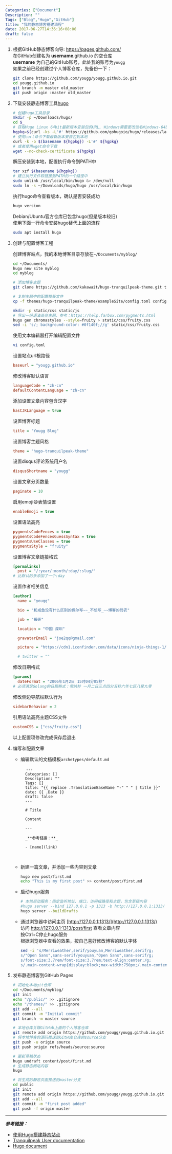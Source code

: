 ```yaml
---
Categories: ["Document"]
Description: ""
Tags: ["Blog","Hugo","GitHub"]
title: "我的静态博客搭建流程"
date: 2017-06-27T14:36:16+08:00
draft: false
---
```


1. 根据GitHub静态博客向导: https://pages.github.com/  
   在GitHub创建名为 __username__.github.io 的空仓库  
   __username__ 为自己的GitHub账号，此处我的账号为`yougg`  
   如果之前已经创建过个人博客仓库，先备份一下：

	```bash
	git clone https://github.com/yougg/yougg.github.io.git
	cd yougg.github.io
	git branch -m master old_master
	git push origin :master old_master
	```

2. 下载安装静态博客工具[hugo](https://gohugo.io/)

	```bash
	# 创建hugo工具目录
	mkdir -p ~/Downloads/hugo/
	cd $_
	# 获取Hugo Linux 64bit最新版本安装包的URL, Windows需要更改包名Windows-64bit.zip
	hgpkg=$(curl -ks -L'#' https://github.com/gohugoio/hugo/releases/latest | awk -F '"' '/Linux-64bit.tar.gz/{print "https://github.com"$2;exit}')
	# 使用curl命令下载最新版本安装包到本地
	curl -k -o $(basename ${hgpkg}) -L'#' ${hgpkg}
	# 或者使用wget命令下载
	wget --no-check-certificate ${hgpkg}
	```
	解压安装到本地，配置执行命令到PATH中
	```bash
	tar xzf $(basename ${hgpkg})
	# 建立执行文件软链接到PATH的一个路径中
	sudo unlink /usr/local/bin/hugo &> /dev/null
	sudo ln -s ~/Downloads/hugo/hugo /usr/local/bin/hugo
	```
	执行hugo命令查看版本，确认是否安装成功
	```bash
	hugo version
	```
	Debian/Ubuntu官方仓库已包含hugo(但是版本较旧)  
	使用下面一行命令安装hugo替代上面的流程
	```bash
	sudo apt install hugo
	```

3. 创建与配置博客工程

	创建博客站点，我的本地博客目录存放在`~/Documents/myblog/`
	```bash
	cd ~/Documents/
	hugo new site myblog
	cd myblog

	# 添加博客主题
	git clone https://github.com/kakawait/hugo-tranquilpeak-theme.git themes/hugo-tranquilpeak-theme

	# 复制主题中的配置模板文件
	cp -f themes/hugo-tranquilpeak-theme/exampleSite/config.toml config.toml

	mkdir -p static/css static/js
	# 导出一份语法高亮主题，参考：https://help.farbox.com/pygments.html
	hugo gen chromastyles --style=fruity > static/css/fruity.css
	sed -i 's/; background-color: #0f140f;//g' static/css/fruity.css
	```
	使用文本编辑器打开编辑配置文件
	```bash
	vi config.toml
	```
	设置站点url根路径
	```ini
	baseurl = "yougg.github.io"
	```
	修改博客默认语言
	```ini
	languageCode = "zh-cn"
	defaultContentLanguage = "zh-cn"
	```
	添加设置文章内容包含汉字
	```ini
	hasCJKLanguage = true
	```
	设置博客标题
	```ini
	title = "Yougg Blog"
	```
	设置博客主题风格
	```ini
	theme = "hugo-tranquilpeak-theme"
	```
	设置disqus评论系统用户名
	```ini
	disqusShortname = "yougg"
	```
	设置文章分页数量
	```ini
	paginate = 10
	```
	启用emoji:smile:表情设置
	```ini
	enableEmoji = true
	```
	设置语法高亮
	```ini
	pygmentsCodeFences = true
	pygmentsCodeFencesGuessSyntax = true
	pygmentsUseClasses = true
	pygmentsStyle = "fruity"
	```
	设置博客文章链接格式
	```ini
	[permalinks]
	  post = "/:year/:month/:day/:slug/"
	# 比默认的多添加了一个:day
	```
	设置作者相关信息
	```ini
	[author]
	  name = "yougg"

	  bio = "和咸鱼没有什么区别的偶尔写~~_不想写_~~博客的码农"

	  job = "搬砖"

	  location = "中国 深圳"

	  gravatarEmail = "joe2qq@gmail.com"

	  picture = "https://cdn1.iconfinder.com/data/icons/ninja-things-1/1772/ninja-simple-512.png"

	  # twitter = ""
	```
	修改日期格式
	```ini
	[params]
	  dateFormat = "2006年1月2日 15时04分05秒"
	# 必须满足Golang的日期格式：零纳秒 一月二日三点四分五秒六年七区八星九零
	```
	修改侧边导航栏默认行为
	```ini
	sidebarBehavior = 2
	```
	<!--添加github的语法高亮主题  
	下载[github.css](https://raw.githubusercontent.com/isagalaev/highlight.js/master/src/styles/github.css)、[highlight.min.js](http://cdnjs.cloudflare.com/ajax/libs/highlight.js/9.12.0/highlight.min.js)和[go.min.js](http://cdnjs.cloudflare.com/ajax/libs/highlight.js/9.4.0/languages/go.min.js)分别存放到工程的`static/css/`和`static/js/`目录中，然后将路径配置到自定义的选项中-->
	引用语法高亮主题CSS文件
	```ini
	customCSS = ["css/fruity.css"]
	```
	以上配置项修改完成保存后退出

	<!--
	```bash
	# 修改博客的默认设置：根路径、语言、标题
	cat themes/hugo-tranquilpeak-theme/exampleSite/config.toml > config.toml
	sed -i 's/baseurl = ""/baseurl = "yougg.github.io"/;
	s/en-us/zh-cn/g;
	s/title = "Hugo tranquilpeak theme"/title = "Yougg Blog"/;
	s/disqusShortname = "hugo-tranquilpeak-theme"/disqusShortname = "yougg"/;
	s/post = "\/:year\/:month\/:slug\/"/post = "\/:year\/:month\/:day\/:slug\/"/;
	s/name = "Firstname Lastname"/name = "yougg"/;
	s/job = "Your job title"/job = "Software Developer"/;
	s/location = "France"/location = "China"/;
	s/gravatarEmail = "thibaud.lepretre@gmail.com"/gravatarEmail = "joe2qq@gmail.com"/;
	s/url = "https:\/\/github.com\/kakawait"/url = "https:\/\/github.com\/yougg"/;
	s/sidebarBehavior = 1/sidebarBehavior = 2/' config.toml
	```
	-->

4. 编写和配置文章
	- 编辑默认的文档模板`archetypes/default.md`

		<pre>
		<code class="language-markdown codeblock hljs" data-lang="markdown"><span class="header">---</span>
		Categories: []
		Description: ""
		Tags: []
		title: "{{ replace .TranslationBaseName "-" " " | title }}"
		date: {{ .Date }}
		draft: false
		<span class="header">---</span>

		# Title

		Content

		<span class="header">---</span>

		_**参考链接：**_

		<span class="deletion">- [name](link)</span>
		</code>
		</pre>

	- 新建一篇文章，并添加一些内容到文章

		```bash
		hugo new post/first.md
		echo "This is my first post" >> content/post/first.md
		```

	- 启动hugo服务

		```bash
		# 本地启动服务：指定监听地址、端口，访问根路径和主题，包含草稿内容
		#hugo server --bind 127.0.0.1 -p 1313 -b http://127.0.0.1:1313/ --buildDrafts -v
		hugo server --buildDrafts
		```

	- 通过浏览器中访问主页 [http://127.0.0.1:1313/](http://127.0.0.1:1313/)  
	  访问 http://127.0.0.1:1313/post/first 查看文章内容  
	  按Ctrl+C停止hugo服务  
	  根据浏览器中查看的效果，按自己喜好修改博客的默认字体

		```bash
		sed -i 's/Merriweather,serif/youyuan,Merriweather,serif/g;
		s/"Open Sans",sans-serif/youyuan,"Open Sans",sans-serif/g;
		s/font-size:3.7rem/font-size:3.7rem;text-align:center;/g;
		s/.main-content-wrap{display:block;max-width:750px;/.main-content-wrap{display:block;max-width:1000px;/g' themes/hugo-tranquilpeak-theme/static/css/*.css
		```

5. 发布静态博客到GitHub Pages

	```bash
	# 初始化本地git仓库
	cd ~/Documents/myblog/
	git init
	echo "/public/" >> .gitignore
	echo "/themes/" >> .gitignore
	git add --all
	git commit -m "Initial commit"
	git branch -m master source

	# 本地仓库关联GitHub上面的个人博客仓库
	git remote add origin https://github.com/yougg/yougg.github.io.git
	# 将本地博客的源码推送到GitHub仓库的source分支
	git push -u origin source
	git push origin refs/heads/source:source

	# 更新草稿状态
	hugo undraft content/post/first.md
	# 生成静态网站内容
	hugo

	# 将生成的静态页面推送到master分支
	cd public
	git init
	git remote add origin https://github.com/yougg/yougg.github.io.git
	git add --all
	git commit -m "first post added"
	git push -f origin master
	```

---

_**参考链接：**_  

- [使用Hugo搭建静态站点](http://tonybai.com/2015/09/23/intro-of-gohugo/)
- [Tranquilpeak User documentation](https://github.com/kakawait/hugo-tranquilpeak-theme/blob/master/docs/user.md)
- [Hugo document](https://gohugo.io/getting-started/)
